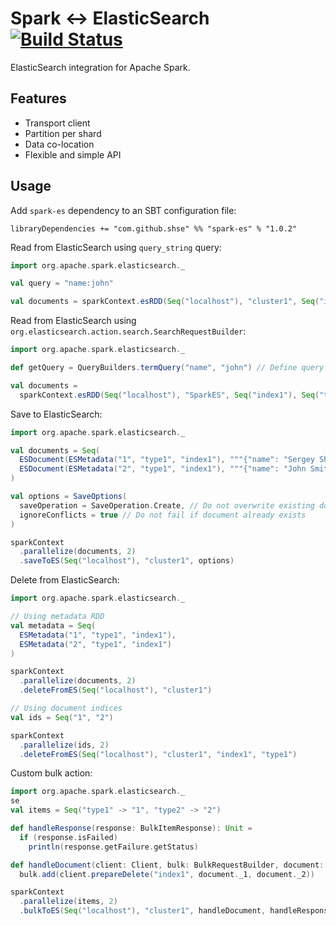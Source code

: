 # Spark ↔ ElasticSearch [![Build Status](https://travis-ci.org/SHSE/spark-es.svg?branch=master)](https://travis-ci.org/SHSE/spark-es)
ElasticSearch integration for Apache Spark.

## Features

* Transport client
* Partition per shard
* Data co-location
* Flexible and simple API

## Usage

Add `spark-es` dependency to an SBT configuration file:

```SBT
libraryDependencies += "com.github.shse" %% "spark-es" % "1.0.2"
```

Read from ElasticSearch using `query_string` query:

```Scala
import org.apache.spark.elasticsearch._

val query = "name:john"

val documents = sparkContext.esRDD(Seq("localhost"), "cluster1", Seq("index1"), Seq("type1"), query)
```

Read from ElasticSearch using `org.elasticsearch.action.search.SearchRequestBuilder`:

```Scala
import org.apache.spark.elasticsearch._

def getQuery = QueryBuilders.termQuery("name", "john") // Define query as a function to avoid serialization issues

val documents = 
  sparkContext.esRDD(Seq("localhost"), "SparkES", Seq("index1"), Seq("type1"), _.setQuery(getQuery))
```

Save to ElasticSearch:

```Scala
import org.apache.spark.elasticsearch._

val documents = Seq(
  ESDocument(ESMetadata("1", "type1", "index1"), """{"name": "Sergey Shumov"}"""),
  ESDocument(ESMetadata("2", "type1", "index1"), """{"name": "John Smith"}""")
)

val options = SaveOptions(
  saveOperation = SaveOperation.Create, // Do not overwrite existing documents
  ignoreConflicts = true // Do not fail if document already exists
)

sparkContext
  .parallelize(documents, 2)
  .saveToES(Seq("localhost"), "cluster1", options)
```

Delete from ElasticSearch:

```Scala
import org.apache.spark.elasticsearch._

// Using metadata RDD
val metadata = Seq(
  ESMetadata("1", "type1", "index1"),
  ESMetadata("2", "type1", "index1")
)

sparkContext
  .parallelize(documents, 2)
  .deleteFromES(Seq("localhost"), "cluster1")

// Using document indices
val ids = Seq("1", "2")

sparkContext
  .parallelize(ids, 2)
  .deleteFromES(Seq("localhost"), "cluster1", "index1", "type1")
```

Custom bulk action:

```Scala
import org.apache.spark.elasticsearch._
se
val items = Seq("type1" -> "1", "type2" -> "2")

def handleResponse(response: BulkItemResponse): Unit =
  if (response.isFailed)
    println(response.getFailure.getStatus)

def handleDocument(client: Client, bulk: BulkRequestBuilder, document: (String, String): Unit =
  bulk.add(client.prepareDelete("index1", document._1, document._2))

sparkContext
  .parallelize(items, 2)
  .bulkToES(Seq("localhost"), "cluster1", handleDocument, handleResponse)
```
